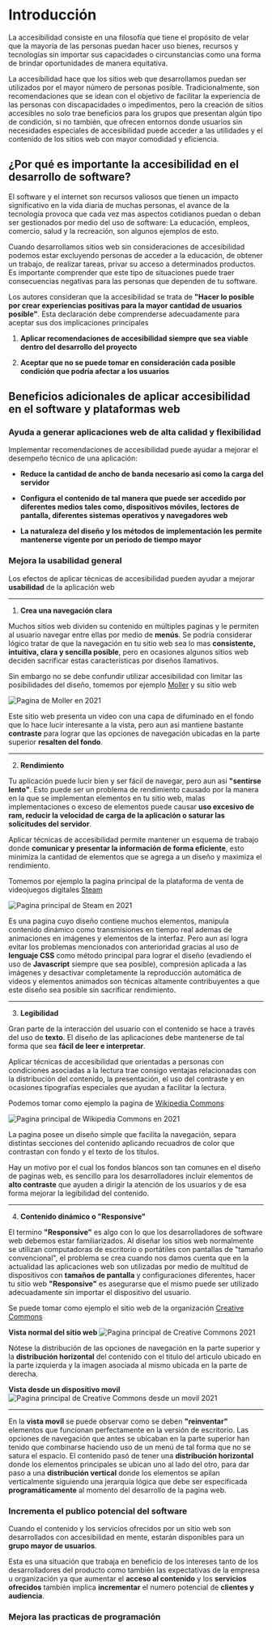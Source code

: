 # Introducción
La accesibilidad consiste en una filosofía que tiene el propósito de velar que la mayoría de las personas puedan hacer uso bienes, recursos y tecnologías sin importar sus capacidades o circunstancias como una forma de brindar oportunidades de manera equitativa. 

La accesibilidad hace que los sitios web que desarrollamos puedan ser utilizados por el mayor número de personas posible. Tradicionalmente, son recomendaciones que se idean con el objetivo de facilitar la experiencia de las personas con discapacidades o impedimentos, pero la creación de sitios accesibles no solo trae beneficios para los grupos que presentan algún tipo de condición, si no también, que ofrecen entornos donde usuarios sin necesidades especiales de accesibilidad puede acceder a las utilidades y el contenido de los sitios web con mayor comodidad y eficiencia.

## ¿Por qué es importante la accesibilidad en el desarrollo de software? 
El software y el internet son recursos valiosos que tienen un impacto significativo en la vida diaria de muchas personas, el avance de la tecnología provoca que cada vez mas aspectos cotidianos puedan o deban ser gestionados por medio del uso de software: La educación, empleos, comercio, salud y la recreación, son algunos ejemplos de esto.

Cuando desarrollamos sitios web sin consideraciones de accesibilidad podemos estar excluyendo personas de acceder a la educación, de obtener un trabajo, de realizar tareas, privar su acceso a determinados productos. Es importante comprender que este tipo de situaciones puede traer consecuencias negativas para las personas que dependen de tu software.

Los autores consideran que la accesibilidad se trata de **"Hacer lo posible por crear experiencias positivas para la mayor cantidad de usuarios posible"**. Esta declaración debe comprenderse adecuadamente para aceptar sus dos implicaciones principales

1. **Aplicar recomendaciones de accesibilidad siempre que sea viable dentro del desarrollo del proyecto**

2. **Aceptar que no se puede tomar en consideración cada posible condición que podría afectar a los usuarios**


## Beneficios adicionales de aplicar accesibilidad en el software y plataformas web

### Ayuda a generar aplicaciones web de alta calidad y flexibilidad 

Implementar recomendaciones de accesibilidad puede ayudar a mejorar el desempeño técnico de una aplicación:

* **Reduce la cantidad de ancho de banda necesario asi como la carga del servidor**

* **Configura el contenido de tal manera que puede ser accedido por diferentes medios tales como, dispositivos móviles, lectores de pantalla, diferentes sistemas operativos y navegadores web**

* **La naturaleza del diseño y los métodos de implementación les permite mantenerse vigente por un periodo de tiempo mayor**


### Mejora la usabilidad general

Los efectos de aplicar técnicas de accesibilidad pueden ayudar a mejorar **usabilidad** de la aplicación web
***
1. **Crea una navegación clara**

Muchos sitios web dividen su contenido en múltiples paginas y le permiten al usuario navegar entre ellas por medio de **menús**. Se podría considerar lógico tratar de que la navegación en tu sitio web sea lo mas **consistente, intuitiva, clara y sencilla posible**, pero en ocasiones algunos sitios web deciden sacrificar estas características por diseños llamativos.

Sin embargo no se debe confundir utilizar accesibilidad con limitar las posibilidades del diseño, tomemos por ejemplo [Moller](https://moller.no/en/) y su sitio web

![Pagina de Moller en 2021](/usabilidad_1.png "Imagen de la pagina de moller, ejemplo de uso de contraste para mantener la navegación clara")

Este sitio web presenta un video con una capa de difuminado en el fondo que lo hace lucir interesante a la vista, pero aun asi mantiene bastante **contraste** para lograr que las opciones de navegación ubicadas en la parte superior **resalten del fondo**. 
***
2. **Rendimiento**

Tu aplicación puede lucir bien y ser fácil de navegar, pero aun asi **"sentirse lento"**. Esto puede ser un problema de rendimiento causado por la manera en la que se implementan elementos en tu sitio web, malas implementaciones o exceso de elementos puede causar **uso excesivo de ram, reducir la velocidad de carga de la aplicación o saturar las solicitudes del servidor**.

Aplicar técnicas de accesibilidad permite mantener un esquema de trabajo donde **comunicar y presentar la información de forma eficiente**, esto minimiza la cantidad de elementos que se agrega a un diseño y maximiza el rendimiento.

Tomemos por ejemplo la pagina principal de la plataforma de venta de videojuegos digitales [Steam](https://store.steampowered.com/)

![Pagina principal de Steam en 2021](/usabilidad_2.png)

Es una pagina cuyo diseño contiene muchos elementos, manipula contenido dinámico como transmisiones en tiempo real ademas de animaciones en imágenes y elementos de la interfaz. Pero aun así logra evitar los problemas mencionados con anterioridad gracias al uso de **lenguaje CSS** como método principal para lograr el diseño (evadiendo el uso de **Javascript** siempre que sea posible), compresión aplicada a las imágenes y desactivar completamente la reproducción automática de videos y elementos animados son técnicas altamente contribuyentes a que este diseño sea posible sin sacrificar rendimiento.
***
3. **Legibilidad**

Gran parte de la interacción del usuario con el contenido se hace a través del uso de **texto**. El diseño de las aplicaciones debe mantenerse de tal forma que sea **fácil de leer e interpretar**.

Aplicar técnicas de accesibilidad que orientadas a personas con condiciones asociadas a la lectura trae consigo ventajas relacionadas con la distribución del contenido, la presentación, el uso del contraste y en ocasiones tipografías especiales que ayudan a facilitar la lectura.

Podemos tomar como ejemplo la pagina de [Wikipedia Commons](https://commons.wikimedia.org/wiki/Main_Page)

![Pagina principal de Wikipedia Commons en 2021](/usabilidad_3.png)

La pagina posee un diseño simple que facilita la navegación, separa distintas secciones del contenido aplicando recuadros de color que contrastan con fondo y el texto de los títulos.

Hay un motivo por el cual los fondos blancos son tan comunes en el diseño de paginas web, es sencillo para los desarrolladores incluir elementos de **alto contraste** que ayuden a dirigir la atención de los usuarios y de esa forma mejorar la legibilidad del contenido.

***
4. **Contenido dinámico o "Responsive"**

El termino **"Responsive"** es algo con lo que los desarrolladores de software web debemos estar familiarizados. Al diseñar los sitios web normalmente se utilizan computadoras de escritorio o portátiles con pantallas de "tamaño convencional", el problema se crea cuando nos damos cuenta que en la actualidad las aplicaciones web son utilizadas por medio de multitud de dispositivos con **tamaños de pantalla** y configuraciones diferentes, hacer tu sitio web **"Responsive"** es asegurarse que el mismo puede ser utilizado adecuadamente sin importar el dispositivo del usuario.

Se puede tomar como ejemplo el sitio web de la organización [Creative Commons](https://creativecommons.org/)

**Vista normal del sitio web**
![Pagina principal de Creative Commons 2021](/usabilidad_4.png "Pagina Creative Commons, Vista Normal")

Nótese la distribución de las opciones de navegación en la parte superior y la **distribución horizontal** del contenido con el titulo del articulo ubicado en la parte izquierda y la imagen asociada al mismo ubicada en la parte de derecha.

**Vista desde un dispositivo movil**
![Pagina principal de Creative Commons desde un movil 2021](/usabilidad_5.png "Pagina Creative Commons, Vista Movil")

***
En la **vista movil** se puede observar como se deben **"reinventar"** elementos que funcionan perfectamente en la versión de escritorio. Las opciones de navegación que antes se ubicaban en la parte superior han tenido que combinarse haciendo uso de un menú de tal forma que no se satura el espacio. El contenido pasó de tener una **distribución horizontal** donde los elementos principales se ubican uno al lado del otro, para dar paso a una **distribución vertical** donde los elementos se apilan verticalmente siguiendo una jerarquía lógica que debe ser especificada **programáticamente** al momento del desarrollo de la pagina web.

### Incrementa el publico potencial del software

Cuando el contenido y los servicios ofrecidos por un sitio web son desarrollados con accesibilidad en mente, estarán disponibles para un **grupo mayor de usuarios**. 

Esta es una situación que trabaja en beneficio de los intereses tanto de los desarrolladores del producto como también las expectativas de la empresa u organización ya que aumentar el **acceso al contenido** y los **servicios ofrecidos** también implica **incrementar** el numero potencial de **clientes y audiencia**.

### Mejora las practicas de programación

